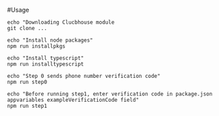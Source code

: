 #Usage

    echo "Downloading Clucbhouse module
    git clone ...

    echo "Install node packages"
    npm run installpkgs

    echo "Install typescript"
    npm run installtypescript

    echo "Step 0 sends phone number verification code"
    npm run step0

    echo "Before running step1, enter verification code in package.json appvariables exampleVerificationCode field"
    npm run step1